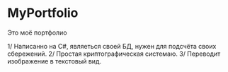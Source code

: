 # MyPortfolio
Это моё портфолио

1/ Написанно на C#, являеться своей БД, нужен для подсчёта своих сбережений.
2/ Простая криптографическая системаю.
3/ Переводит изображение в текстовый вид.
